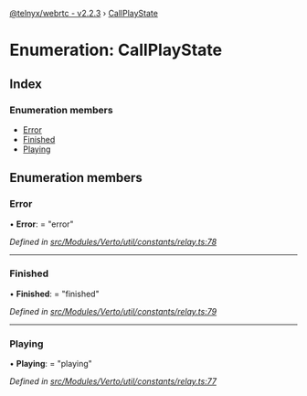 [@telnyx/webrtc - v2.2.3](../README.md) › [CallPlayState](callplaystate.md)

# Enumeration: CallPlayState

## Index

### Enumeration members

* [Error](callplaystate.md#error)
* [Finished](callplaystate.md#finished)
* [Playing](callplaystate.md#playing)

## Enumeration members

###  Error

• **Error**: = "error"

*Defined in [src/Modules/Verto/util/constants/relay.ts:78](https://github.com/team-telnyx/webrtc/blob/main/packages/js/src/Modules/Verto/util/constants/relay.ts#L78)*

___

###  Finished

• **Finished**: = "finished"

*Defined in [src/Modules/Verto/util/constants/relay.ts:79](https://github.com/team-telnyx/webrtc/blob/main/packages/js/src/Modules/Verto/util/constants/relay.ts#L79)*

___

###  Playing

• **Playing**: = "playing"

*Defined in [src/Modules/Verto/util/constants/relay.ts:77](https://github.com/team-telnyx/webrtc/blob/main/packages/js/src/Modules/Verto/util/constants/relay.ts#L77)*

